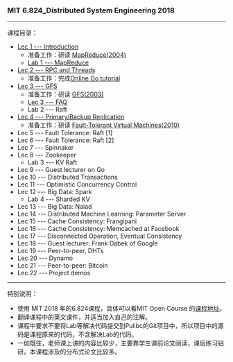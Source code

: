 ### MIT 6.824_Distributed System Engineering 2018     
***
课程目录：  
* [Lec 1 ---  Introduction](Lec1_Introduction/Lec1_Chinese.md)    
    * 准备工作：研读 [MapReduce(2004)](Lec1_Introduction/MapReduce_Simplified.pdf) 
    * [Lab 1 --- MapReduce](Lec1_Introduction/Lab1.md) 
* [Lec 2 --- RPC and Threads](Lec2_RPC_and_Threads/Lec2_Chinese.md)  
    * 准备工作：完成[Online Go tutorial](https://tour.golang.org/welcome/1)
* [Lec 3 --- GFS](Lec3_GFS/Lec3_Chinese.md)   
    * 准备工作：研读 [GFS(2003)](Lec3_GFS/The_Google_File_System.pdf) 
    * [Lec 3 --- FAQ](Lec3_GFS/GFS_FAQ_Chinese.md)  
    * Lab 2 --- Raft 
* [Lec 4 --- Primary/Backup Replication ](Lec4_Primary_Backup_Replication/Lec4_chinese.md)
    * 准备工作：研读
    [Fault-Tolerant Virtual Machines(2010)](Lec4_Primary_Backup_Replication/Fault-Tolerant_Virtual_Machines.pdf)
* Lec 5 --- Fault Tolerance: Raft [1]  
* Lec 6 --- Fault Tolerance: Raft [2]   
* Lec 7 --- Spinnaker     
* Lec 8 --- Zookeeper   
    * Lab 3 --- KV Raft   
* Lec 9 --- Guest lecturer on Go  
* Lec 10 --- Distributed Transactions   
* Lec 11 --- Optimistic Concurrency Control   
* Lec 12 --- Big Data: Spark  
    * Lab 4 --- Sharded KV
* Lec 13 --- Big Data: Naiad    
* Lec 14 --- Distributed Machine Learning: Parameter Server  
* Lec 15 --- Cache Consistency: Frangipani    
* Lec 16 --- Cache Consistency: Memcached at Facebook    
* Lec 17 --- Disconnected Operation, Eventual Consistency  
* Lec 18 --- Guest lecturer: Frank Dabek of Google    
* Lec 19 --- Peer-to-peer, DHTs  
* Lec 20 --- Dynamo     
* Lec 21 --- Peer-to-peer: Bitcoin    
* Lec 22 --- Project demos

***   
特别说明：
* 使用 MIT 2018 年的6.824课程，具体可以看MIT Open Course 的[课程地址](https://pdos.csail.mit.edu/6.824/index.html)。
* 翻译课程中的英文课件，并适当加入自己的注解。
* 课程中要求不要将Lab等解决代码提交到Pulibc的Git项目中，所以项目中的源码是课程原来的代码，不含解决Lab的代码。
* 一如既往，老师课上讲的内容比较少，主要靠学生课前论文阅读，课后练习钻研。本课程涉及的分布式论文比较多。

